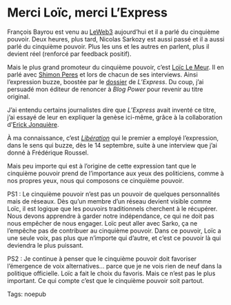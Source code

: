 # Merci Loïc, merci L’Express

François Bayrou est venu au [LeWeb3](http://www.leweb3.com/) aujourd’hui et il a parlé du cinquième pouvoir. Deux heures, plus tard, Nicolas Sarkozy est aussi passé et il a aussi parlé du cinquième pouvoir. Plus les uns et les autres en parlent, plus il devient réel (renforcé par feedback positif).

Mais le plus grand promoteur du cinquième pouvoir, c’est [Loïc Le Meur](http://www.loiclemeur.com/france/). Il en parlé avec [Shimon Peres](http://fr.wikipedia.org/wiki/Shimon_Peres) et lors de chacun de ses interviews. Ainsi l’expression buzze, boostée par le [dossier](http://blog.tcrouzet.com/2006/12/09/the-5th-estate/) de *L’Express*. Du coup, j’ai persuadé mon éditeur de renoncer à *Blog Power* pour revenir au titre original.

J’ai entendu certains journalistes dire que *L’Express* avait inventé ce titre, j’ai essayé de leur en expliquer la genèse ici-même, grâce à la collaboration d'[Erick Jonquière](http://eznogood.blogspot.com/2006/05/web-20-le-cinquime-pouvoir.html).

À ma connaissance, c’est [*Libération*](http://blog.tcrouzet.com/2006/09/13/candidats-dans-les-starting-blogs/) qui le premier a employé l’expression, dans le sens qui buzze, dès le 14 septembre, suite à une interview que j’ai donné à Frédérique Roussel.

Mais peu importe qui est à l’origine de cette expression tant que le cinquième pouvoir prend de l’importance aux yeux des politiciens, comme à nos propres yeux, nous qui composons ce cinquième pouvoir.

PS1 : Le cinquième pouvoir n’est pas un pouvoir de quelques personnalités mais de réseaux. Dès qu’un membre d’un réseau devient visible comme Loïc, il est logique que les pouvoirs traditionnels cherchent à le récupérer. Nous devons apprendre à garder notre indépendance, ce qui ne doit pas nous empêcher de nous engager. Loïc peut aller avec Sarko, ça ne l’empêche pas de contribuer au cinquième pouvoir. Dans ce pouvoir, Loïc a une seule voix, pas plus que n’importe qui d’autre, et c’est ce pouvoir là qui deviendra le plus puissant.

PS2 : Je continue à penser que le cinquième pouvoir doit favoriser l’émergence de voix alternatives… parce que je ne vois rien de neuf dans la politique officielle. Loïc a fait le choix du favoris. Mais ce n’est pas le plus important. Ce qui compte c’est que le cinquième pouvoir soit partout.

Tags: noepub